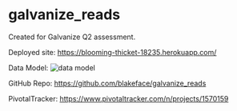 # galvanize_reads
Created for Galvanize Q2 assessment.

Deployed site:
https://blooming-thicket-18235.herokuapp.com/

Data Model:
![data model](http://imgur.com/0Frw33B)

GitHub Repo:
https://github.com/blakeface/galvanize_reads

PivotalTracker:
https://www.pivotaltracker.com/n/projects/1570159
